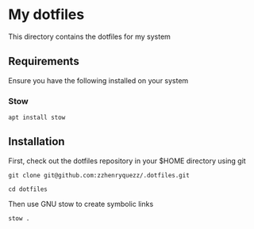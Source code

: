 # My dotfiles

This directory contains the dotfiles for my system

## Requirements

Ensure you have the following installed on your system

### Stow

```
apt install stow
```

## Installation

First, check out the dotfiles repository in your $HOME directory using git

```
git clone git@github.com:zzhenryquezz/.dotfiles.git

cd dotfiles
```

Then use GNU stow to create symbolic links

```
stow .
```
